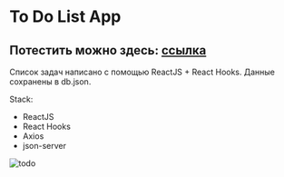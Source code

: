 # To Do List App
## Потестить можно здесь: [ссылка](https://react-app-todoo.herokuapp.com/)

Список задач написано с помощью ReactJS + React Hooks. Данные сохранены в db.json.

Stack:

- ReactJS
- React Hooks
- Axios
- json-server



![todo](https://user-images.githubusercontent.com/82547298/123130272-15a7c000-d466-11eb-83c7-ad96f4071d74.png)

